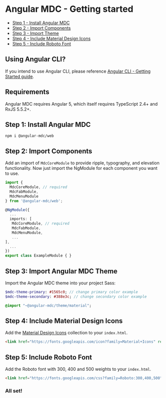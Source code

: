 # Angular MDC - Getting started

 - [Step 1 - Install Angular MDC](#step1)
 - [Step 2 - Import Components](#step2)
 - [Step 3 - Import Theme](#step3)
 - [Step 4 - Include Material Design Icons](#step4)
 - [Step 5 - Include Roboto Font](#step5)

## Using Angular CLI?
If you intend to use Angular CLI, please reference [Angular CLI - Getting Started guide](https://github.com/trimox/angular-mdc-web/blob/master/docs/guide-angular-cli.md).

## Requirements
Angular MDC requires Angular 5, which itself requires TypeScript 2.4+ and RxJS 5.5.2+.

## <a name="step1"></a> Step 1: Install Angular MDC
```
npm i @angular-mdc/web
```

## <a name="step2"></a> Step 2: Import Components
Add an import of `MdcCoreModule` to provide ripple, typography, and elevation functionality. Now just import the NgModule for each component you want to use.
```ts
import {
  MdcCoreModule, // required
  MdcFabModule,
  MdcMenuModule
} from '@angular-mdc/web';

@NgModule({
  ...
  imports: [
   MdcCoreModule, // required
   MdcFabModule,
   MdcMenuModule,
   ...
],
  ...
})
export class ExampleModule { }
```

## <a name="step3"></a> Step 3: Import Angular MDC Theme
Import the Angular MDC theme into your project Sass:
```sass
$mdc-theme-primary: #1565c0; // change primary color example
$mdc-theme-secondary: #388e3c; // change secondary color example

@import "~@angular-mdc/theme/material";
```

## <a name="step4"></a> Step 4: Include Material Design Icons
Add the [Material Design Icons](https://material.io/icons/) collection to your `index.html`.

```html
<link href="https://fonts.googleapis.com/icon?family=Material+Icons" rel="stylesheet">
```

## <a name="step5"></a> Step 5: Include Roboto Font
Add the Roboto font with 300, 400 and 500 weights to your `index.html`.

```html
<link href="https://fonts.googleapis.com/css?family=Roboto:300,400,500" rel="stylesheet">
```

### All set!
